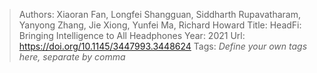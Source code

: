 > Authors: Xiaoran Fan, Longfei Shangguan, Siddharth Rupavatharam, Yanyong Zhang, Jie Xiong, Yunfei Ma, Richard Howard
> Title: HeadFi: Bringing Intelligence to All Headphones
> Year: 2021
> Url: https://doi.org/10.1145/3447993.3448624
> Tags: *Define your own tags here, separate by comma*